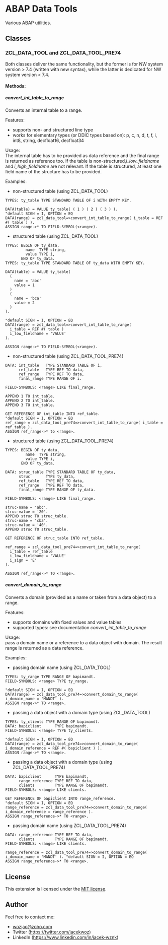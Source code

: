 # ABAP Data Tools
Various ABAP utilities.

## Classes
### ZCL_DATA_TOOL and ZCL_DATA_TOOL_PRE74
Both classes deliver the same functionality, but the former is for NW system version > 7.4 (written with new syntax), while the latter is dedicated for NW system version < 7.4. 
#### Methods:
##### convert_int_table_to_range
Converts an internal table to a range. 

Features:
- supports non- and structured line type
- works for elementary types (or DDIC types based on): p, c, n, d, t, f, i, int8, string, decfloat16, decfloat34  

Usage:  
The internal table has to be provided as data reference and the final range is returned as reference too.
If the table is non-structured,*i_low_fieldname* and *i_high_fieldname* are not relevant. If the table is structured, at least one field name of the structure has to be provided.

Examples: 
* non-structured table (using ZCL_DATA_TOOL)

```ABAP
TYPES: ty_table TYPE STANDARD TABLE OF i WITH EMPTY KEY.

DATA(table) = VALUE ty_table( ( 1 ) ( 2 ) ( 3 ) ).
"default SIGN = I, OPTION = EQ
DATA(range) = zcl_data_tool=>convert_int_table_to_range( i_table = REF #( table ) ).
ASSIGN range->* TO FIELD-SYMBOL(<range>).
```

* structured table (using ZCL_DATA_TOOL)


```ABAP
TYPES: BEGIN OF ty_data,
         name  TYPE string,
         value TYPE i,
       END OF ty_data.
TYPES: ty_table TYPE STANDARD TABLE OF ty_data WITH EMPTY KEY.

DATA(table) = VALUE ty_table(
  (
    name = 'abc'
    value = 1
  )
  (
    name = 'bca'
    value = 2
  )
).

"default SIGN = I, OPTION = EQ
DATA(range) = zcl_data_tool=>convert_int_table_to_range(
  i_table = REF #( table )
  i_low_fieldname = 'VALUE'
).

ASSIGN range->* TO FIELD-SYMBOL(<range>).
```

* non-structured table (using ZCL_DATA_TOOL_PRE74)

```ABAP
DATA: int_table   TYPE STANDARD TABLE OF i,
      ref_table   TYPE REF TO data,
      ref_range   TYPE REF TO data,
      final_range TYPE RANGE OF i.

FIELD-SYMBOLS: <range> LIKE final_range.

APPEND 1 TO int_table.
APPEND 2 TO int_table.
APPEND 3 TO int_table.

GET REFERENCE OF int_table INTO ref_table.
"default SIGN = I, OPTION = EQ
ref_range = zcl_data_tool_pre74=>convert_int_table_to_range( i_table = ref_table ). 
ASSIGN ref_range->* to <range>.
```  

* structured table (using ZCL_DATA_TOOL_PRE74)

```ABAP
TYPES: BEGIN OF ty_data,
         name  TYPE string,
         value TYPE i,
       END OF ty_data.

DATA: struc_table TYPE STANDARD TABLE OF ty_data,
      struc       TYPE ty_data,
      ref_table   TYPE REF TO data,
      ref_range   TYPE REF TO data,
      final_range TYPE RANGE OF ty_data.

FIELD-SYMBOLS: <range> LIKE final_range.

struc-name = 'abc'.
struc-value = '20'.
APPEND struc TO struc_table.
struc-name = 'cba'.
struc-value = '40'.
APPEND struc TO struc_table.

GET REFERENCE OF struc_table INTO ref_table.

ref_range = zcl_data_tool_pre74=>convert_int_table_to_range( 
  i_table = ref_table 
  i_low_fieldname = 'VALUE' 
  i_sign = 'E' 
).

ASSIGN ref_range->* TO <range>.
```  
##### convert_domain_to_range
Converts a domain (provided as a name or taken from a data object) to a range.  

Features:
* supports domains with fixed values and value tables
* supported types: see documentation *convert_int_table_to_range*
    
Usage:  
pass a domain name or a reference to a data object with domain. The result range is returned as a data reference.

Examples:
* passing domain name (using ZCL_DATA_TOOL)

```ABAP
TYPES: ty_range TYPE RANGE OF bapimandt.
FIELD-SYMBOLS: <range> TYPE ty_range.

"default SIGN = I, OPTION = EQ
DATA(range) = zcl_data_tool_pre74=>convert_domain_to_range( i_domain_name = 'MANDT' ).
ASSIGN range->* TO <range>.
```

* passing a data object with a domain type (using ZCL_DATA_TOOL)

```ABAP
TYPES: ty_clients TYPE RANGE OF bapimandt.
DATA: bapiclient      TYPE bapimandt.
FIELD-SYMBOLS: <range> TYPE ty_clients.

"default SIGN = I, OPTION = EQ
DATA(range) = zcl_data_tool_pre74=>convert_domain_to_range( i_domain_reference = REF #( bapiclient ) ).
ASSIGN range->* TO <range>.
```

* passing a data object with a domain type (using ZCL_DATA_TOOL_PRE74)

```ABAP
DATA: bapiclient      TYPE bapimandt,
      range_reference TYPE REF TO data,
      clients         TYPE RANGE OF bapimandt.
FIELD-SYMBOLS: <range> LIKE clients.

GET REFERENCE OF bapiclient INTO range_reference.
"default SIGN = I, OPTION = EQ
range_reference = zcl_data_tool_pre74=>convert_domain_to_range( i_domain_reference = range_reference ). 
ASSIGN range_reference->* TO <range>.
```

* passing domain name (using ZCL_DATA_TOOL_PRE74)

```ABAP
DATA: range_reference TYPE REF TO data,
      clients         TYPE RANGE OF bapimandt.
FIELD-SYMBOLS: <range> LIKE clients.

range_reference = zcl_data_tool_pre74=>convert_domain_to_range( i_domain_name = 'MANDT' ). "default SIGN = I, OPTION = EQ
ASSIGN range_reference->* TO <range>.
```

## License
This extension is licensed under the [MIT license](http://opensource.org/licenses/MIT).

## Author
Feel free to contact me:  
- wozjac@zoho.com 
- Twitter (https://twitter.com/jacekwoz)  
- LinkedIn (https://www.linkedin.com/in/jacek-wznk)
